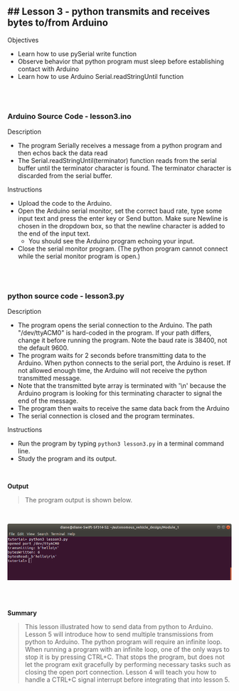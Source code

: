 ## ## Lesson 3 - python transmits and receives bytes to/from Arduino

Objectives
- Learn how to use pySerial write function 
- Observe behavior that python program must sleep before establishing contact with Arduino
- Learn how to use Arduino  Serial.readStringUntil function

<br>
<br>

### Arduino Source Code - lesson3.ino

Description
- The program Serially receives a message from a python program and then echos back the data read 
- The Serial.readStringUntil(terminator) function reads from the serial buffer until the terminator character is found. The terminator character is discarded from the serial buffer.

Instructions
- Upload the code to the Arduino. 
- Open the Arduino serial monitor, set the correct baud rate, type some input text and press the enter key or Send button. Make sure Newline is chosen in the dropdown box, so that the newline character is added to the end of the input text.
    - You should see the Arduino program echoing your input.
- Close the serial monitor program. (The python program cannot connect while the serial monitor program is open.)

<br>
<br>

### python source code - lesson3.py

Description
- The program opens the serial connection to the Arduino. The path "/dev/ttyACM0" is hard-coded in the program. If your path differs, change it before running the program. Note the baud rate is 38400, not the default 9600.
- The program waits for 2 seconds before transmitting data to the Arduino. When python connects to the serial port, the Arduino is reset. If not allowed enough time, the Arduino will not receive the python transmitted message. 
- Note that the transmitted byte array is terminated with '\n' because the Arduino program is looking for this terminating character to signal the end of the message.
- The program then waits to receive the same data back from the Arduino
- The serial connection is closed and the program terminates.

Instructions
- Run the program by typing `python3 lesson3.py` in a terminal command line.
- Study the program and its output. 

<br>


**Output**

> The program output is shown below. 
<br>

![Lesson 3 output](./images/lesson3_output.png "python lesson 3 output")

<br>
<br>


**Summary**

> This lesson illustrated how to send data from python to Arduino. Lesson 5 will introduce how to send multiple transmissions from python to Arduino. The python program will require an infinite loop. When running a program with an infinite loop, one of the only ways to stop it is by pressing CTRL+C. That stops the program, but does not let the program exit gracefully by performing necessary tasks such as closing the open port connection. Lesson 4 will teach you how to handle a CTRL+C signal interrupt before integrating that into lesson 5.
